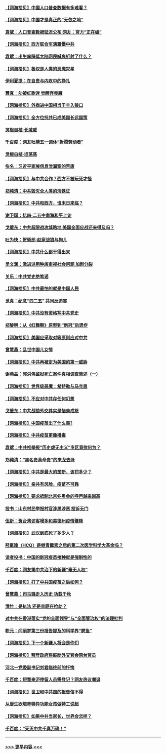#### [【网海拾贝】中国人口普查数据有多难看？](../pages/nsc993/n12917822.md?t=05012151) 
#### [【网海拾贝】中国才是真正的“无依之地”](../pages/nsc993/n12915845.md?t=05012151) 
#### [袁斌：人口普查数据延迟公布 网友：官方“正在编”](../pages/nsc993/n12915748.md?t=05012151) 
#### [【网海拾贝】西方联合军演震慑中共](../pages/nsc993/n12913466.md?t=05012151) 
#### [袁斌：出生率降低大陆网民喊爽折射了什么？](../pages/nsc993/n12913365.md?t=05012151) 
#### [【网海拾贝】极权是人类的恶魔灾星](../pages/nsc993/n12910697.md?t=05012151) 
#### [伊利夏提：在自责与内疚中的挣扎](../pages/nsc993/n12910493.md?t=05012151) 
#### [慧真：勿被红歌迷 觉醒弃赤魔](../pages/nsc993/n12910485.md?t=05012151) 
#### [【网海拾贝】外商进中国相当于羊入狼口](../pages/nsc993/n12908274.md?t=05012151) 
#### [【网海拾贝】全方位抗共已成美国长远国策](../pages/nsc993/n12906878.md?t=05012151) 
#### [灵根自植‧长戚戚](../pages/nsc993/n12905585.md?t=05012151) 
#### [千百度：网友吐槽五一调休“折腾劳动者”](../pages/nsc993/n12905934.md?t=05012151) 
#### [灵根自植‧坦荡荡](../pages/nsc993/n12905562.md?t=05012151) 
#### [佚名：习近平家族信息泄漏案的荒唐](../pages/nsc993/n12904705.md?t=05012151) 
#### [【网海拾贝】与中共合作？西方不被玩死才怪](../pages/nsc993/n12903873.md?t=05012151) 
#### [郑纯清：中共毁灭全人类的活铁证](../pages/nsc993/n12903785.md?t=05012151) 
#### [【网海拾贝】中共和西方，谁末日来临？](../pages/nsc993/n12903482.md?t=05012151) 
#### [谢卫国：忆四‧二五中南海和平上访](../pages/nsc993/n12902192.md?t=05012151) 
#### [戈壁东：中共超限战攻城略地 美国全面应战还来得及吗？](../pages/nsc993/n12902297.md?t=05012151) 
#### [吐为快：贺骄郎‧赵家战狼与狗儿](../pages/nsc993/n12902280.md?t=05012151) 
#### [【网海拾贝】中共什么都干得出来](../pages/nsc993/n12897500.md?t=05012151) 
#### [吴文渊：激进派用种族审视社会问题 加剧分裂](../pages/nsc993/n12893881.md?t=05012151) 
#### [关乐：中共党史绝笔谣](../pages/nsc993/n12897270.md?t=05012151) 
#### [【网海拾贝】中共最怕的就是中国人民](../pages/nsc993/n12894705.md?t=05012151) 
#### [觅真：纪念“四二五” 共同反迫害](../pages/nsc993/n12894553.md?t=05012151) 
#### [【网海拾贝】中共没有资格写中共党史](../pages/nsc993/n12892231.md?t=05012151) 
#### [郑黎明：从《红舞鞋》原型到“新冠”后遗症](../pages/nsc993/n12890469.md?t=05012151) 
#### [【网海拾贝】美国应采取对等原则应对中共](../pages/nsc993/n12889176.md?t=05012151) 
#### [曾慧燕：乱世中国儿女情](../pages/nsc993/n12887931.md?t=05012151) 
#### [【网海拾贝】中共再被定为美国的第一威胁](../pages/nsc993/n12887580.md?t=05012151) 
#### [谢燕益：郭洪伟监狱死亡案件真相调查简述（一）](../pages/nsc993/n12885648.md?t=05012151) 
#### [【网海拾贝】世界级恶魔：希特勒与马克思](../pages/nsc993/n12884062.md?t=05012151) 
#### [【网海拾贝】不应对中共存任何幻想](../pages/nsc993/n12881460.md?t=05012151) 
#### [戈壁东：中共战狼外交其实是恼羞成怒](../pages/nsc993/n12880392.md?t=05012151) 
#### [【网海拾贝】中国疫苗出了什么事?](../pages/nsc993/n12879124.md?t=05012151) 
#### [【网海拾贝】中共疫苗更像播毒](../pages/nsc993/n12876631.md?t=05012151) 
#### [袁斌：中共推举报“历史虚无主义”专区意欲何为？](../pages/nsc993/n12876530.md?t=05012151) 
#### [郑纯清：“黑名贵黄命贵”的来龙去脉](../pages/nsc993/n12875589.md?t=05012151) 
#### [【网海拾贝】中共是最大的垄断，该罚多少？](../pages/nsc993/n12874006.md?t=05012151) 
#### [【网海拾贝】亲共有风险，疫苗不可靠](../pages/nsc993/n12872224.md?t=05012151) 
#### [【网海拾贝】要求抵制北京冬奥会的呼声越来越高](../pages/nsc993/n12868962.md?t=05012151) 
#### [投书：山东村民举报村官涉黑涉恶 投诉无门](../pages/nsc993/n12869726.md?t=05012151) 
#### [伍新：贺台湾访客增多和美德州疫情骤降](../pages/nsc993/n12865651.md?t=05012151) 
#### [【网海拾贝】武汉到底死了多少人？](../pages/nsc993/n12863707.md?t=05012151) 
#### [羟氯喹（HCQ）是继青霉素之后的第二次医学科学大革命吗？](../pages/nsc993/n12638564.md?t=05012151) 
#### [读者投书：中国的新冠疫苗接种就是强制性的](../pages/nsc993/n12859932.md?t=05012151) 
#### [千百度：网友揭中共治下的新疆“毫无人权”](../pages/nsc993/n12858385.md?t=05012151) 
#### [【网海拾贝】打了中共国疫苗之后如何？](../pages/nsc993/n12857866.md?t=05012151) 
#### [曾慧燕：司马璐走入历史 功载千秋](../pages/nsc993/n12856996.md?t=05012151) 
#### [清竹：是执法 还是赤匪在抢劫？](../pages/nsc993/n12856952.md?t=05012151) 
#### [对中共在香港落实“党的全面领导”与“全面管治权”的法理批判](../pages/nsc993/n12856929.md?t=05012151) 
#### [乾元：闫丽梦第三份报告提及的科学界“鳄鱼”](../pages/nsc993/n12855985.md?t=05012151) 
#### [【网海拾贝】下一个新疆人将会是你们](../pages/nsc993/n12855864.md?t=05012151) 
#### [【网海拾贝】拜登政府将鼓励外交官会晤台官员](../pages/nsc993/n12853615.md?t=05012151) 
#### [河北一党委副书记刘君临终前的忏悔](../pages/nsc993/n12849420.md?t=05012151) 
#### [千百度：短暂来沪停留人员需登记？网友热议嘲讽](../pages/nsc993/n12853497.md?t=05012151) 
#### [【网海拾贝】世卫和中共国的报告信不得](../pages/nsc993/n12850902.md?t=05012151) 
#### [从康生欲培养特异功能女孩做特工说起](../pages/nsc993/n12849289.md?t=05012151) 
#### [【网海拾贝】如果中共当家长，世界会怎样？](../pages/nsc993/n12848436.md?t=05012151) 
#### [千百度：“天灭中共千真万确！”](../pages/nsc993/n12845659.md?t=05012151) 

----
#### [ >>> 更早内容 <<< ](../indexes/nsc993-earlier.md)
